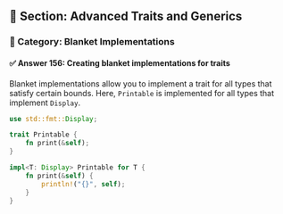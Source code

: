 ## 📘 Section: Advanced Traits and Generics  
### 🔹 Category: Blanket Implementations  
#### ✅ Answer 156: Creating blanket implementations for traits

Blanket implementations allow you to implement a trait for all types that satisfy certain bounds. Here, `Printable` is implemented for all types that implement `Display`.

```rust
use std::fmt::Display;

trait Printable {
    fn print(&self);
}

impl<T: Display> Printable for T {
    fn print(&self) {
        println!("{}", self);
    }
}
```
